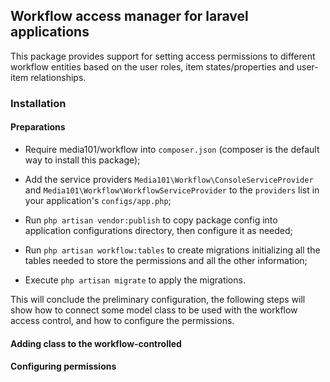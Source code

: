 ## Workflow access manager for laravel applications

This package provides support for setting access permissions to different workflow entities based on
the user roles, item states/properties and user-item relationships.

### Installation

#### Preparations

* Require media101/workflow into `composer.json` (composer is the default way to install this package);

* Add the service providers `Media101\Workflow\ConsoleServiceProvider` and `Media101\Workflow\WorkflowServiceProvider`
to the `providers` list in your application's `configs/app.php`;

* Run `php artisan vendor:publish` to copy package config into application configurations directory,
then configure it as needed;

* Run `php artisan workflow:tables` to create migrations initializing all the tables needed to store the permissions
and all the other information;

* Execute `php artisan migrate` to apply the migrations.

This will conclude the preliminary configuration, the following steps will show how to connect some model class
to be used with the workflow access control, and how to configure the permissions.

#### Adding class to the workflow-controlled

#### Configuring permissions
